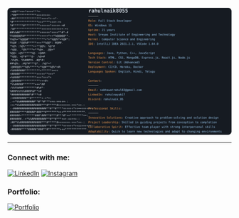 

![Profile SVG](https://github.com/rahulnaik8055/rahulnaik8055/raw/main/info.svg)

---

### Connect with me:

[![LinkedIn](https://img.shields.io/badge/-LinkedIn-blue?style=flat&logo=Linkedin&logoColor=white&link=https://www.linkedin.com/in/rahulnayak17)](https://www.linkedin.com/in/rahulnayak17)
[![Instagram](https://img.shields.io/badge/-Instagram-purple?style=flat&logo=instagram&logoColor=white&link=https://www.instagram.com/_rahul_naik_17)](https://www.instagram.com/_rahul_naik_17)

### Portfolio:

[![Portfolio](https://img.shields.io/badge/-Portfolio-orange?style=flat&logo=appveyor)](https://your-portfolio-link)
